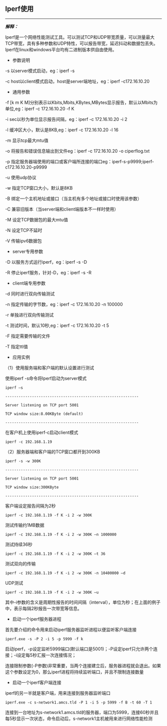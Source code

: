 ## Iperf使用

---

_**解释：**_

Iperf是一个网络性能测试工具。可以测试TCP和UDP带宽质量，可以测量最大TCP带宽，具有多种参数和UDP特性，可以报告带宽，延迟抖动和数据包丢失。Iperf在linux和windows平台均有二进制版本供自由使用。

* 参数说明

-s 以server模式启动，eg：iperf -s

-c host以client模式启动，host是server端地址，eg：iperf -c172.16.10.20

* 通用参数

-f \[k m K M\]分别表示以Kbits,Mbits,KBytes,MBytes显示报告，默认以Mbits为单位,eg：iperf -c 172.16.10.20 -f K

-i sec以秒为单位显示报告间隔，eg：iperf -c 172.16.10.20 -i 2

-l 缓冲区大小，默认是8KB,eg：iperf -c 172.16.10.20 -l 16

-m 显示tcp最大mtu值

-o 将报告和错误信息输出到文件eg：iperf -c 172.16.10.20 -o ciperflog.txt

-p 指定服务器端使用的端口或客户端所连接的端口eg：iperf-s-p9999;iperf-c172.16.10.20-p9999

-u 使用udp协议

-w 指定TCP窗口大小，默认是8KB

-B 绑定一个主机地址或接口（当主机有多个地址或接口时使用该参数）

-C 兼容旧版本（当server端和client端版本不一样时使用）

-M 设定TCP数据包的最大mtu值

-N 设定TCP不延时

-V 传输ipv6数据包

* server专用参数

-D 以服务方式运行iperf，eg：iperf -s -D

-R 停止iperf服务，针对-D，eg：iperf -s -R

* client端专用参数

-d 同时进行双向传输测试

-n 指定传输的字节数，eg：iperf -c 172.16.10.20 -n 100000

-r 单独进行双向传输测试

-t 测试时间，默认10秒,eg：iperf -c 172.16.10.20 -t 5

-F 指定需要传输的文件

-T 指定ttl值

* 应用实例

（1）使用服务端和客户端的默认设置进行测试

使用iperf -s命令将Iperf启动为server模式

`iperf –s`

`------------------------------------------------------------`

`Server listening on TCP port 5001`

`TCP window size:8.00KByte (default)`

`------------------------------------------------------------`

在客户机上使用iperf-c启动client模式

`iperf -c 192.168.1.19`

（2）服务器端和客户端的TCP窗口都开到300KB

`iperf -s -w 300K`

`------------------------------------------------------------`

`Server listening on TCP port 5001`

`TCP window size:300KByte`

`------------------------------------------------------------`

客户端设定报告间隔为2秒

`iperf -c 192.168.1.19 -f K -i 2 -w 300K`

测试传输约1MB数据

`iperf -c 192.168.1.19 -f K -i 2 -w 300K –n 1000000`

测试持续36秒

`iperf -c 192.168.1.19 -f K -i 2 -w 300K –t 36`

测试双向的传输

`iperf -c 192.168.1.19 -f K -i 2 -w 300K -n 10400000 –d`

UDP测试

`iperf -c 192.168.1.19 -f K -i 2 -w 300K –u`

其中-i参数的含义是周期性报告的时间间隔（interval），单位为秒；在上面的例子中，表示每隔2秒报告一次带宽等信息。

* 启动一个iperf服务器进程

首先要介绍的命令用来启动iperf服务器监听进程以便监听客户端连接

`iperf.exe -s -P 2 -i 5 -p 5999 -f k`

启动iperf，-p设定监听5999端口\(默认端口是5001\)；-P设定iperf只允许两个连接；-i设定每5秒汇报一次连接情况；

连接限制参数\(-P参数\)非常重要，当两个连接建立后，服务器进程就会退出。如果这个参数设定为0，那么iperf进程将持续监听端口，并且不限制连接数量

* 启动一个iperf客户端连接

iperf的另一半就是客户端，用来连接到服务器监听端口

`iperf.exe -c s-network1.amcs.tld -P 1 -i 5 -p 5999 -f B -t 60 -T 1`

连接到一台地址为s-network1.amcs.tld的服务器，端口为5999，连接60秒并且每5秒显示一次状态，命令启动后，s-network1主机被用来进行网络性能检测

